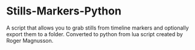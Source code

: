 # Stills-Markers-Python
A script that allows you to grab stills from timeline markers and optionally export them to a folder. Converted to python from lua script created by Roger Magnusson.
